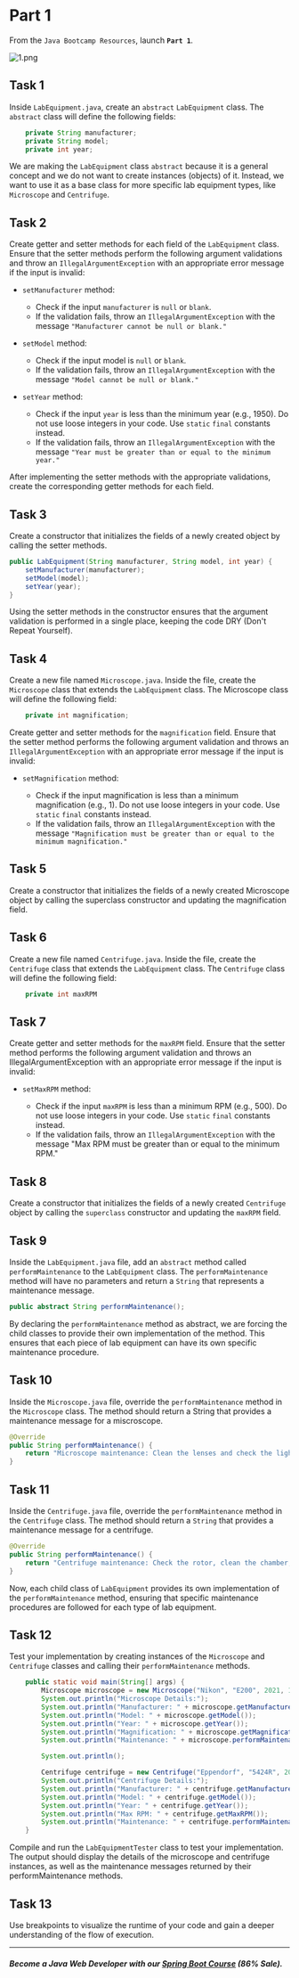 # Part 1

From the `Java Bootcamp Resources`, launch **`Part 1`**.

![1.png](https://firebasestorage.googleapis.com/v0/b/learnthepart-75aed.appspot.com/o/images%2F85391d27-5dd8-4a8b-9a15-271f727a3ca6?alt=media&token=4f1b90ab-38ed-4272-abff-b4bcb4c59f87)


## Task 1
Inside `LabEquipment.java`, create an `abstract` `LabEquipment` class. The `abstract` class will define the following fields:

```java
    private String manufacturer;
    private String model;
    private int year;
```
We are making the `LabEquipment` class `abstract` because it is a general concept and we do not want to create instances (objects) of it. Instead, we want to use it as a base class for more specific lab equipment types, like `Microscope` and `Centrifuge`.


## Task 2
Create getter and setter methods for each field of the `LabEquipment` class. Ensure that the setter methods perform the following argument validations and throw an `IllegalArgumentException` with an appropriate error message if the input is invalid:

- `setManufacturer` method:

  - Check if the input `manufacturer` is `null` or `blank`.
  - If the validation fails, throw an `IllegalArgumentException` with the message `"Manufacturer cannot be null or blank."`

- `setModel` method:

  - Check if the input model is `null` or `blank`.
  - If the validation fails, throw an `IllegalArgumentException` with the message `"Model cannot be null or blank."`

- `setYear` method:
  - Check if the input `year` is less than the minimum year (e.g., 1950). Do not use loose integers in your code. Use `static` `final` constants instead.
  - If the validation fails, throw an `IllegalArgumentException` with the message `"Year must be greater than or equal to the minimum year."`

After implementing the setter methods with the appropriate validations, create the corresponding getter methods for each field.

## Task 3
Create a constructor that initializes the fields of a newly created object by calling the setter methods.

```java
public LabEquipment(String manufacturer, String model, int year) {
    setManufacturer(manufacturer);
    setModel(model);
    setYear(year);
}
```
Using the setter methods in the constructor ensures that the argument validation is performed in a single place, keeping the code DRY (Don't Repeat Yourself).

## Task 4
Create a new file named `Microscope.java`. Inside the file, create the `Microscope` class that extends the `LabEquipment` class. The Microscope class will define the following field:

```java
    private int magnification;
```

Create getter and setter methods for the `magnification` field. Ensure that the setter method performs the following argument validation and throws an `IllegalArgumentException` with an appropriate error message if the input is invalid:

 - `setMagnification` method:

    - Check if the input magnification is less than a minimum magnification (e.g., 1). Do not use loose integers in your code. Use `static` `final` constants instead.
    - If the validation fails, throw an `IllegalArgumentException` with the message `"Magnification must be greater than or equal to the minimum magnification."`


## Task 5

Create a constructor that initializes the fields of a newly created Microscope object by calling the superclass constructor and updating the magnification field.

## Task 6
Create a new file named `Centrifuge.java`. Inside the file, create the `Centrifuge` class that extends the `LabEquipment` class. The `Centrifuge` class will define the following field:

```java
    private int maxRPM
```

## Task 7

Create getter and setter methods for the `maxRPM` field. Ensure that the setter method performs the following argument validation and throws an IllegalArgumentException with an appropriate error message if the input is invalid:

- `setMaxRPM` method:

    - Check if the input `maxRPM` is less than a minimum RPM (e.g., 500). Do not use loose integers in your code. Use `static` `final` constants instead.
    - If the validation fails, throw an `IllegalArgumentException` with the message "Max RPM must be greater than or equal to the minimum RPM."

## Task 8

Create a constructor that initializes the fields of a newly created `Centrifuge` object by calling the `superclass` constructor and updating the `maxRPM` field.

## Task 9
Inside the `LabEquipment.java` file, add an `abstract` method called `performMaintenance` to the `LabEquipment` class. The `performMaintenance` method will have no parameters and return a `String` that represents a maintenance message.

```java
public abstract String performMaintenance();
```
By declaring the `performMaintenance` method as abstract, we are forcing the child classes to provide their own implementation of the method. This ensures that each piece of lab equipment can have its own specific maintenance procedure.

## Task 10
Inside the `Microscope.java` file, override the `performMaintenance` method in the `Microscope` class. The method should return a String that provides a maintenance message for a miscroscope.

```java
@Override
public String performMaintenance() {
    return "Microscope maintenance: Clean the lenses and check the light source.";
}
```

## Task 11
Inside the `Centrifuge.java` file, override the `performMaintenance` method in the `Centrifuge` class. The method should return a `String` that provides a maintenance message for a centrifuge.

```java
@Override
public String performMaintenance() {
    return "Centrifuge maintenance: Check the rotor, clean the chamber, and lubricate the spindle.";
}
```

Now, each child class of `LabEquipment` provides its own implementation of the `performMaintenance` method, ensuring that specific maintenance procedures are followed for each type of lab equipment.

## Task 12

Test your implementation by creating instances of the `Microscope` and `Centrifuge` classes and calling their `performMaintenance` methods.

```java
    public static void main(String[] args) {
        Microscope microscope = new Microscope("Nikon", "E200", 2021, 1000);
        System.out.println("Microscope Details:");
        System.out.println("Manufacturer: " + microscope.getManufacturer());
        System.out.println("Model: " + microscope.getModel());
        System.out.println("Year: " + microscope.getYear());
        System.out.println("Magnification: " + microscope.getMagnification());
        System.out.println("Maintenance: " + microscope.performMaintenance());

        System.out.println();

        Centrifuge centrifuge = new Centrifuge("Eppendorf", "5424R", 2020, 15000);
        System.out.println("Centrifuge Details:");
        System.out.println("Manufacturer: " + centrifuge.getManufacturer());
        System.out.println("Model: " + centrifuge.getModel());
        System.out.println("Year: " + centrifuge.getYear());
        System.out.println("Max RPM: " + centrifuge.getMaxRPM());
        System.out.println("Maintenance: " + centrifuge.performMaintenance());
    }
```

Compile and run the `LabEquipmentTester` class to test your implementation. The output should display the details of the microscope and centrifuge instances, as well as the maintenance messages returned by their performMaintenance methods.

## Task 13

Use breakpoints to visualize the runtime of your code and gain a deeper understanding of the flow of execution.

-----
##### Become a Java Web Developer with our [Spring Boot Course](https://udemy-redirect-app.herokuapp.com/spring) (86% Sale).
